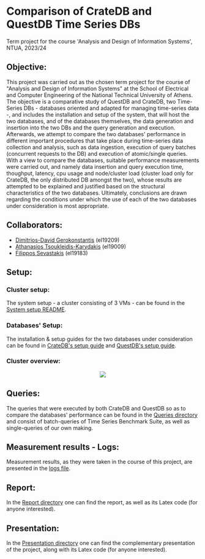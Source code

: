 # Comparison of CrateDB and QuestDB Time Series DBs
Term project for the course 'Analysis and Design of Information Systems', NTUA, 2023/24

## Objective:
This project was carried out as the chosen term project for the course of "Analysis and Design of Information Systems" at the School of Electrical and Computer Engineering of the National Technical University of Athens. The objective is a comparative study of QuestDB and CrateDB, two Time-Series DBs - databases oriented and adapted for managing time-series data -, and includes the installation and setup of the system, that will host the two databases, and of the databases themselves, the data generation and insertion into the two DBs and the query generation and execution. Afterwards, we attempt to compare the two databases' performance in different important procedures that take place during time-series data collection and analysis, such as data ingestion, execution of query batches (concurrent requests to the DB) and execution of atomic/single queries. With a view to compare the databases, suitable performance measurements were carried out, and namely data insertion and query execution time, thoughput, latency, cpu usage and node/cluster load (cluster load only for CrateDB, the only distributed DB amongst the two), whose results are attempted to be explained and justified based on the structural characteristics of the two databases. Ultimately, conclusions are drawn regarding the conditions under which the use of each of the two databases under consideration is most appropriate.

## Collaborators:
- [Dimitrios-David Gerokonstantis](https://github.com/DimitrisDavidGerokonstantis)  (el19209)
- [Athanasios Tsoukleidis-Karydakis](https://github.com/ThanosTsoukleidis-Karydakis)  (el19009)
- [Filippos Sevastakis](https://github.com/FilipposSevastakis) (el19183)

## Setup:

### Cluster setup:
The system setup - a cluster consisting of 3 VMs - can be found in the [System setup README](./System_setup/README.md).

### Databases' Setup:
The installation & setup guides for the two databases under consideration can be found in [CrateDB's setup guide](/CrateDB/README.md) and [QuestDB's setup guide](/QuestDB/README.md).

### Cluster overview:
<p align="center">
  <img src="https://github.com/FilipposSevastakis/InformationSystems_TermProject/assets/106911339/09703bd0-78d3-4896-b7e5-724c4a30cb77">
</p>


## Queries:
The queries that were executed by both CrateDB and QuestDB so as to compare the databases' performance can be found in the [Queries directory](./Queries) and consist of batch-queries of Time Series Benchmark Suite, as well as single-queries of our own making.

## Measurement results - Logs:
Measurement results, as they were taken in the course of this project, are presented in the [logs file](./logs.docx).

## Report:
In the [Report directory](./Report) one can find the report, as well as its Latex code (for anyone interested).

## Presentation:
In the [Presentation directory](./Presentation) one can find the complementary presentation of the project, along with its Latex code (for anyone interested).

